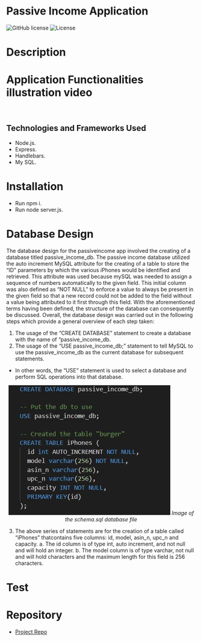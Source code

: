 # Passive Income Application
![GitHub license](https://img.shields.io/badge/Made%20by-%40Eng.JordanNaei-orange)
![License](https://img.shields.io/badge/License-ISC-blue.svg "License Badge")

# Description


# Application Functionalities illustration video
![]()

## Technologies and Frameworks Used
- Node.js.
- Express.
- Handlebars.
- My SQL.

# Installation
- Run npm i.
- Run node server.js.

# Database Design
The database design for the passiveincome app involved the creating of a database titled passive_income_db. The passive income database utilized the auto increment MySQL attribute for the creating of a table to store the “ID” parameters by which the various iPhones would be identified and retrieved. This attribute was used because mySQL was needed to assign a sequence of numbers automatically to the given field. This initial column was also defined as “NOT NULL” to enforce a value to always be present in the given field so that a new record could not be added to the field without a value being attributed to it first through this field. 
With the aforementioned terms having been defined, the structure of the database can consequently be discussed. Overall, the database design was carried out in the following steps which provide a general overview of each step taken:
1)	The usage of the “CREATE DATABASE” statement to create a database with the name of “passive_income_db.
2)	The usage of the “USE passive_income_db;” statement to tell MySQL to use the passive_income_db as the current database for subsequent statements. 
-	In other words, the “USE” statement is used to select a database and perform SQL operations into that database. 


<p align="center">
  <img src="https://github.com/razaqabdul8/testdeletelater/blob/main/database%20pic.JPG?raw=true"/>
  <em>Image of the schema.sql database file</em>
</p>

3)	The above series of statements are for the creation of a table called “iPhones” thatcontains five columns: id, model, asin_n, upc_n and capacity. 
a.	The id column is of type int, auto increment, and not null and will hold an integer. 
b.	The model column is of type varchar, not null and will hold characters and the maximum length for this field is 256 characters. 

# Test


# Repository

- [Project Repo](https://github.com/JordanNaei/passiveIncome)

